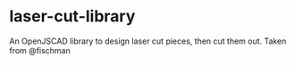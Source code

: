 # laser-cut-library
An OpenJSCAD library to design laser cut pieces, then cut them out.
Taken from @fischman
